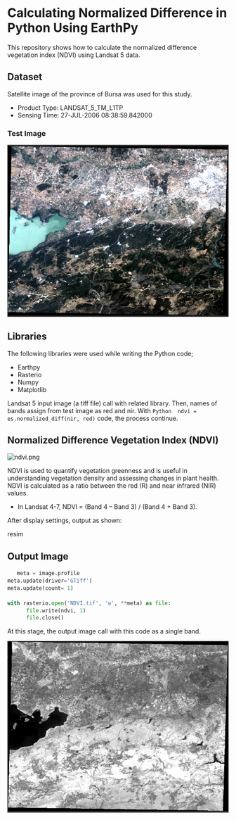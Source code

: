 # Calculating Normalized Difference in Python Using EarthPy

This repository shows how to calculate the normalized difference vegetation index (NDVI) using Landsat 5 data. 


 
## Dataset 
Satellite image of the province of Bursa was used for this study.

- Product Type: LANDSAT_5_TM_L1TP
- Sensing Time: 27-JUL-2006 08:38:59.842000

### Test Image


 ![input_rgb.png](images/input.PNG)
  
## Libraries 
The following libraries were used while writing the Python code;

 - Earthpy
 - Rasterio
 - Numpy
 - Matplotlib
 
 Landsat 5 input image (a tiff file) call with related library. Then,  names of bands assign from test image as red and nir. With
```Python  ndvi = es.normalized_diff(nir, red)``` code, the process continue.
 
 ## Normalized Difference Vegetation Index (NDVI)

 ![ndvi.png](images/ndvi.png)

NDVI is used to quantify vegetation greenness and is useful in understanding vegetation density and assessing changes in plant health. NDVI is calculated as a ratio between the red (R) and near infrared (NIR) values.

- In Landsat 4-7, NDVI = (Band 4 – Band 3) / (Band 4 + Band 3).

After display settings, output as shown:

resim

## Output Image
 
```Python 
   meta = image.profile
meta.update(driver='GTiff')
meta.update(count= 1)

with rasterio.open('NDVI.tif', 'w', **meta) as file:
      file.write(ndvi, 1)
      file.close()
```

At this stage, the output image call with this code as a single band.

 ![output.png](images/output.PNG)
